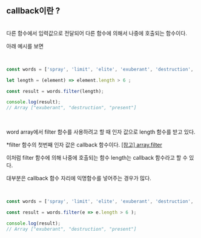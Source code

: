 ## callback이란 ?
<br>
다른 함수에서 입력값으로 전달되어 다른 함수에 의해서 나중에 호출되는 함수이다.

아래 예시를 보면

<br>

```js
const words = ['spray', 'limit', 'elite', 'exuberant', 'destruction', 'present'];

let length = (element) => element.length > 6 ;

const result = words.filter(length);

console.log(result);
// Array ["exuberant", "destruction", "present"]

```

<br>

word array에서 filter 함수를 사용하려고 할 때 인자 값으로 length 함수를 받고 있다. <br>

*filter 함수의 첫번째 인자 값은 callback 함수이다. [\[참고\] array.filter](https://developer.mozilla.org/en-US/docs/Web/JavaScript/Reference/Global_Objects/Array/filter)

이처럼 filter 함수에 의해 나중에 호출되는 함수 length는 callback 함수라고 할 수 있다.

대부분은 callback 함수 자리에 익명함수를 넣어주는 경우가 많다.

<br>

```js
const words = ['spray', 'limit', 'elite', 'exuberant', 'destruction', 'present'];

const result = words.filter(e => e.length > 6 );

console.log(result);
// Array ["exuberant", "destruction", "present"]
```
